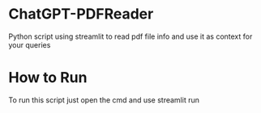 # ChatGPT-PDFReader
Python script using streamlit to read pdf file info and use it as context for your queries 

# How to Run
To run this script just open the cmd and use streamlit run <fileanme> 

